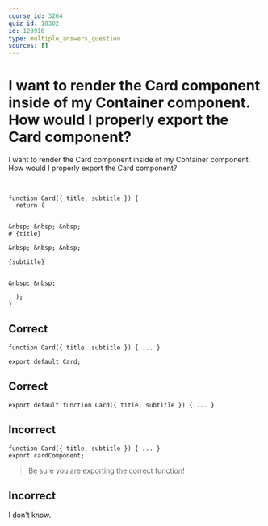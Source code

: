 ```yaml
---
course_id: 3264
quiz_id: 18302
id: 123916
type: multiple_answers_question
sources: []
---
```


# I want to render the Card component inside of my Container component. How would I properly export the Card component?

I want to render the Card component inside of my Container component. How would
I properly export the Card component?

&nbsp;

```
function Card({ title, subtitle }) {
  return (
    
  
&nbsp; &nbsp; &nbsp; 
# {title}
  
&nbsp; &nbsp; &nbsp; 

{subtitle}

  
&nbsp; &nbsp; 

  );
}
```

## Correct

```
function Card({ title, subtitle }) { ... }

export default Card;
```

## Correct

```
export default function Card({ title, subtitle }) { ... }
```

## Incorrect

```
function Card({ title, subtitle }) { ... }
export cardComponent;
```

> Be sure you are exporting the correct function!

## Incorrect

I don't know.
